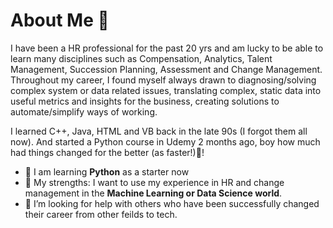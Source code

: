 # About Me 👋
I have been a HR professional for the past 20 yrs and am lucky to be able to learn many disciplines such as Compensation, Analytics, Talent Management, Succession Planning, Assessment and Change Management.  Throughout my career, I found myself always drawn to diagnosing/solving complex system or data related issues, translating complex, static data into useful metrics and insights for the business, creating solutions to automate/simplify ways of working. 

I learned C++, Java, HTML and VB back in the late 90s (I forgot them all now). And started a Python course in Udemy 2 months ago, boy how much had things changed for the better (as faster!)🤯!

- 🌱 I am learning **Python** as a starter now 
- 💪 My strengths: I want to use my experience in HR and change management in the **Machine Learning or Data Science world**. 
- 🤔 I’m looking for help with others who have been successfully changed their career from other feilds to tech.



<!--
**slimrivermoi/slimrivermoi** is a ✨ _special_ ✨ repository because its `README.md` (this file) appears on your GitHub profile.

Here are some ideas to get you started:

- 🔭 I’m currently working on ...
- 🌱 I’m currently learning ...
- 👯 I’m looking to collaborate on ...
- 🤔 I’m looking for help with ...
- 💬 Ask me about ...
- 📫 How to reach me: ...
- 😄 Pronouns: ...
- ⚡ Fun fact: ...
-->

